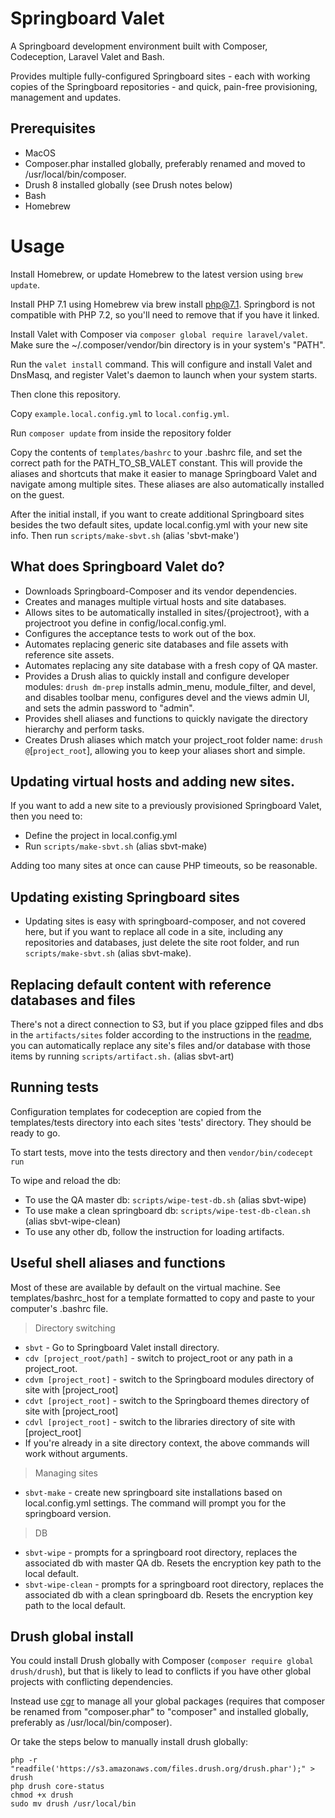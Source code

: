 # Springboard Valet

A Springboard development environment built with Composer, Codeception, Laravel Valet and Bash.

Provides multiple fully-configured Springboard sites - each with working copies
of the Springboard repositories - and quick, pain-free provisioning, management and updates.

## Prerequisites

- MacOS
- Composer.phar installed globally, preferably renamed and moved to /usr/local/bin/composer.
- Drush 8 installed globally (see Drush notes below)
- Bash
- Homebrew

# Usage

Install Homebrew, or update Homebrew to the latest version using `brew update`.

Install PHP 7.1 using Homebrew via brew install php@7.1. Springbord is not compatible with PHP 7.2, so you'll need to remove that if you have it linked.

Install Valet with Composer via `composer global require laravel/valet`. Make sure the ~/.composer/vendor/bin directory is in your system's "PATH".

Run the `valet install` command. This will configure and install Valet and DnsMasq, and register Valet's daemon to launch when your system starts.

Then clone this repository.

Copy `example.local.config.yml` to `local.config.yml`.

Run `composer update` from inside the repository folder

Copy the contents of `templates/bashrc` to your .bashrc file,
and set the correct path for the PATH_TO_SB_VALET constant. This will provide the
aliases and shortcuts that make it easier to manage Springboard Valet
and navigate among multiple sites. These aliases are also automatically
installed on the guest.

After the initial install, if you want to create additional Springboard sites besides the two
default sites, update local.config.yml with your new site info.
 Then run `scripts/make-sbvt.sh` (alias 'sbvt-make')
 
## What does Springboard Valet do?

* Downloads Springboard-Composer and its vendor dependencies.
* Creates and manages multiple virtual hosts and site databases.
* Allows sites to be automatically installed in
sites/{projectroot}, with a projectroot you define in config/local.config.yml.
* Configures the acceptance tests to work out of the box.
* Automates replacing generic site databases and file assets with
reference site assets.
* Automates replacing any site database with a fresh copy of QA master.
* Provides a Drush alias to quickly install and configure developer
modules: `drush dm-prep` installs admin_menu, module_filter, and devel,
and disables toolbar menu, configures devel and the views admin UI, and
sets the admin password to "admin".
* Provides shell aliases and functions to quickly navigate the directory hierarchy and perform tasks.
* Creates Drush aliases which match your project_root folder name: `drush @`[`project_root`], allowing you to
keep your aliases short and simple.

## Updating virtual hosts and adding new sites.

If you want to add a new site to a previously provisioned Springboard Valet,
then you need to:
* Define the project in local.config.yml
* Run `scripts/make-sbvt.sh` (alias sbvt-make)

Adding too many sites at once can cause PHP timeouts, so be reasonable.

## Updating existing Springboard sites

* Updating sites is easy with springboard-composer, and not covered here, but if you want to replace all code in a site, including any repositories and databases, just delete the site root folder, and
run `scripts/make-sbvt.sh` (alias sbvt-make).

## Replacing default content with reference databases and files

There's not a direct connection to S3, but if you place gzipped files and dbs in
the `artifacts/sites` folder according to the instructions in the
 [readme,](https://github.com/kljr/springboard-valet/blob/master/artifacts/README.md)
you can automatically replace any site's files and/or database with those items
 by running `scripts/artifact.sh.` (alias sbvt-art)

## Running tests

Configuration templates for codeception are copied from the
templates/tests directory into each sites 'tests' directory. They
should be ready to go.

To start tests, move into the tests directory and then
 `vendor/bin/codecept run`
 
To wipe and reload the db:

* To use the QA master db: `scripts/wipe-test-db.sh` (alias sbvt-wipe)
* To use make a clean springboard db: `scripts/wipe-test-db-clean.sh` (alias sbvt-wipe-clean)
* To use any other db, follow the instruction for loading artifacts.

## Useful shell aliases and functions

Most of these are available by default on the virtual machine. See templates/bashrc_host for a template formatted to
copy and paste to your computer's .bashrc file.

> Directory switching

* `sbvt` - Go to Springboard Valet install directory.
* `cdv [project_root/path]` - switch to project_root or any path in a project_root.
* `cdvm [project_root]` - switch to the Springboard modules directory of site with [project_root]
* `cdvt [project_root]` - switch to the Springboard themes directory of site with [project_root]
* `cdvl [project_root]` - switch to the libraries directory of site with [project_root]
* If you're already in a site directory context, the above commands will work without arguments.

>  Managing sites

* `sbvt-make` - create new springboard site installations based on local.config.yml settings. The command will prompt you for the springboard version.

> DB

* `sbvt-wipe` - prompts for a springboard root directory, replaces the associated db with master QA db. Resets the encryption key path to the local default.
* `sbvt-wipe-clean` - prompts for a springboard root directory, replaces the associated db with a clean springboard db. Resets the encryption key path to the local default.

## Drush global install

You could install Drush globally with Composer (`composer require global drush/drush`), but that is likely to lead to conflicts
if you have other global projects with conflicting dependencies.

Instead use [cgr](https://github.com/consolidation/cgr) to manage all your global packages
(requires that composer be renamed from "composer.phar" to "composer"
and installed globally, preferably as /usr/local/bin/composer).

Or take the steps below to manually install drush globally:

    php -r "readfile('https://s3.amazonaws.com/files.drush.org/drush.phar');" > drush
    php drush core-status
    chmod +x drush
    sudo mv drush /usr/local/bin
